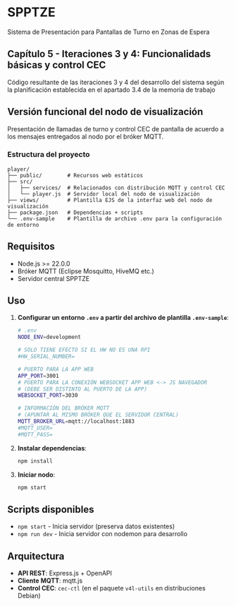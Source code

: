 # SPPTZE
Sistema de Presentación para Pantallas de Turno en Zonas de Espera

## Capítulo 5 - Iteraciones 3 y 4: Funcionalidads básicas y control CEC
Código resultante de las iteraciones 3 y 4 del desarrollo del sistema según la planificación establecida en el apartado 3.4 de la memoria de trabajo

## Versión funcional del nodo de visualización
Presentación de llamadas de turno y control CEC de pantalla de acuerdo a los mensajes entregados al nodo por el bróker MQTT.

### Estructura del proyecto
```
player/
├── public/        # Recursos web estáticos
├── src/
│   ├── services/  # Relacionados con distribución MQTT y control CEC
│   └── player.js  # Servidor local del nodo de visualización
├── views/         # Plantilla EJS de la interfaz web del nodo de visualización
├── package.json   # Dependencias + scripts
└── .env-sample    # Plantilla de archivo .env para la configuración de entorno
```

## Requisitos
- Node.js >= 22.0.0
- Bróker MQTT (Eclipse Mosquitto, HiveMQ etc.)
- Servidor central SPPTZE

## Uso
1. **Configurar un entorno `.env` a partir del archivo de plantilla `.env-sample`**:
   ```bash
   # .env
   NODE_ENV=development
   
   # SOLO TIENE EFECTO SI EL HW NO ES UNA RPI
   #HW_SERIAL_NUMBER=
   
   # PUERTO PARA LA APP WEB
   APP_PORT=3001
   # PUERTO PARA LA CONEXIÓN WEBSOCKET APP WEB <-> JS NAVEGADOR
   # (DEBE SER DISTINTO AL PUERTO DE LA APP)
   WEBSOCKET_PORT=3030
   
   # INFORMACIÓN DEL BRÓKER MQTT
   # (APUNTAR AL MISMO BRÓKER QUE EL SERVIDOR CENTRAL)
   MQTT_BROKER_URL=mqtt://localhost:1883
   #MQTT_USER=
   #MQTT_PASS=
   ```

2. **Instalar dependencias**:
   ```bash
   npm install
   ```

3. **Iniciar nodo**:
   ```bash
   npm start
   ```

## Scripts disponibles
- `npm start` - Inicia servidor (preserva datos existentes)
- `npm run dev` - Inicia servidor con nodemon para desarrollo

## Arquitectura
- **API REST**: Express.js + OpenAPI
- **Cliente MQTT**: mqtt.js
- **Control CEC**: `cec-ctl` (en el paquete `v4l-utils` en distribuciones Debian)
